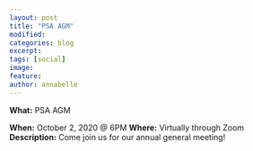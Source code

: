 ```yaml
---
layout: post
title: "PSA AGM"
modified:
categories: blog
excerpt: 
tags: [social]
image:
feature:  
author: annabelle
---
```

<b>What:</b> PSA AGM

<b>When:</b> October 2, 2020 @ 6PM
<b>Where:</b> Virtually through Zoom
<b>Description:</b> Come join us for our annual general meeting!
